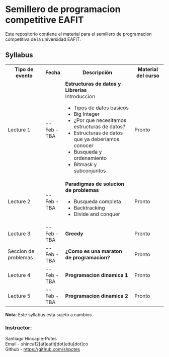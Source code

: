 # Semillero de programacion competitive EAFIT 
Este repositorio contiene el material para el semillero de programacion
competitiva de la universidad EAFIT.

## Syllabus

<table class="table">
  <tbody><tr class="active">
      <th>Tipo de evento</th><th>Fecha</th><th>Descripción</th><th>Material del curso</th>
    </tr>
    <tr>
      <td>Lecture 1</td>
      <td> -- <br> Feb - <br> TBA </td>
      <td>
	<b>Estructuras de datos y Librerias</b> <br>
    Introduccion <br>
	<ul>
	  <li>Tipos de datos basicos</li>
	  <li>Big Integer</li>
	  <li>¿Por que necesitamos estructuras de datos?</li>
	  <li>Estructuras de datos que ya deberíamos conocer</li>
      <li>Busqueda y ordenamiento</li>
      <li>Bitmask y subconjuntos</li>
	</ul>
      </td>
      <td>
          Pronto
      </td>
    </tr>
    <tr>
      <td>Lecture 2</td>
      <td> -- <br> Feb - <br> TBA </td>
      <td>
	<b>Paradigmas de solucion de problemas</b> <br>
	<ul>
	  <li>Busqueda completa</li>
	  <li>Backtracking</li>
	  <li>Divide and conquer</li>
        </ul>
      </td>
      <td>
          Pronto
      </td>
    </tr>
    <tr>
      <td>Lecture 3</td>
      <td> -- <br> Feb - <br> TBA </td>
      <td>
	<b>Greedy</b>
      </td>
      <td>
          Pronto
      </td>
    </tr>
    <tr>
      <td>Seccion de problemas</td>
      <td> -- <br> Feb - <br> TBA </td>
      <td>
	<b>¿Como es una maraton de programacion?</b>
      </td>
      <td>
          Pronto
      </td>
    </tr>
    <tr>
      <td>Lecture 4</td>
      <td> -- <br> Feb - <br> TBA </td>
      <td>
	<b>Programacion dinamica 1</b> <br>
      </td>
      <td>
          Pronto
      </td>
    </tr>
    <tr>
      <td>Lecture 5</td>
      <td> -- <br> Feb - <br> TBA </td>
      <td>
	<b>Programacion dinamica 2</b> <br>
      </td>
      <td>
          Pronto
      </td>
    </tr>
</tbody></table>

**Nota**: Este syllabus esta sujeto a cambios.

### Instructor:
Santiago Hincapie-Potes<br>
Email - shinca12[at]eafit[dot]edu[dot]co<br>
Github - https://github.com/shpotes
